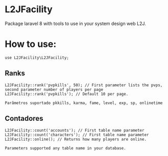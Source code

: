 # L2JFacility

Package laravel 8 with tools to use in your system design web L2J.


# How to use:

```
use L2JFacility\L2JFacility;
```
## Ranks
```
L2JFacility::rank('pvpkills', 50); // First parameter lists the pvps,
second parameter number of players per page
L2JFacility::rank('pvpkills'); // Default 10 per page.

Parâmetros suportado pkkills, karma, fame, level, exp, sp, onlinetime
```

## Contadores
```
L2JFacility::count('accounts'); // First table name parameter
L2JFacility::count('characters'); // First table name parameter
L2JFacility::online(); // Returns how many players are online.

Parameters supported any table name in your database.
```


